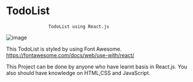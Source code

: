 # TodoList
                    TodoList using React.js
![image](https://github.com/Mohitkumar1011/TodoList/assets/95897836/bfb983bb-5f9b-4465-9c00-210e293d714d)


This TodoList is styled by using Font Awesome.
https://fontawesome.com/docs/web/use-with/react/


This Project can be done by anyone who have learnt basis in React.js.
You also should have knowledge on HTML,CSS and JavaScript.
